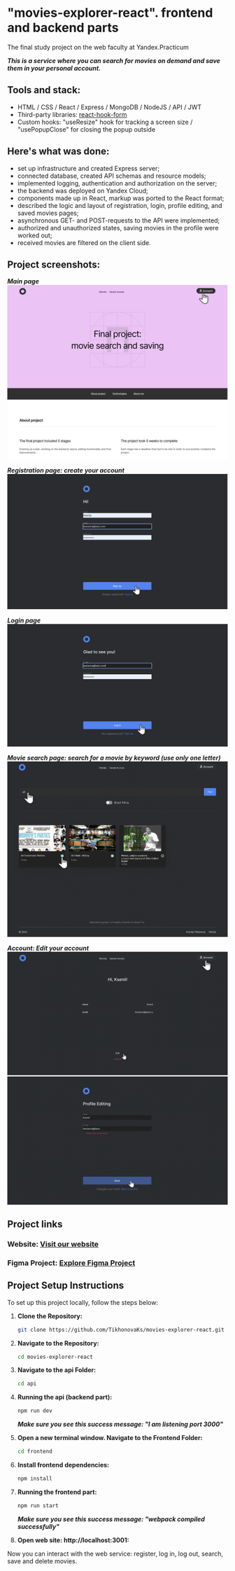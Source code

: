 # "movies-explorer-react". frontend and backend parts
The final study project on the web faculty at Yandex.Practicum

***This is a service where you can search for movies on demand and save them in your personal account.***

## Tools and stack: 
* HTML / CSS / React / Express / MongoDB / NodeJS / API / JWT
* Third-party libraries: [react-hook-form](https://www.npmjs.com/package/react-hook-form)
* Custom hooks: "useResize" hook for tracking a screen size / "usePopupClose" for closing the popup outside
  
## Here's what was done:
* set up infrastructure and created Express server;
* connected database, created API schemas and resource models;
* implemented logging, authentication and authorization on the server;
* the backend was deployed on Yandex Сloud;
* components made up in React, markup was ported to the React format;
* described the logic and layout of registration, login, profile editing, and saved movies pages;
* asynchronous GET- and POST-requests to the API were implemented;
* authorized and unauthorized states, saving movies in the profile were worked out;
* received movies are filtered on the client side.

## Project screenshots:
***Main page***
![](./frontend/src/images/readme/main.png)

***Registration page: create your account***
![](./frontend/src/images/readme/sign-up.png)

***Login page***
![](./frontend/src/images/readme/sign-in.png)

***Movie search page: search for a movie by keyword (use only one letter)***
![](./frontend/src/images/readme/search-movies.png)

***Account: Edit your account***
![](./frontend/src/images/readme/account.png)
![](./frontend/src/images/readme/edit-account.png)

## Project links
### Website: [Visit our website](https://diploma-kseniia.nomoredomainsmonster.ru/)
### Figma Project: [Explore Figma Project](https://www.figma.com/file/LIZzsFoCCZrF381c6XbWSg/Diploma-(Copy)?node-id=891%3A3857&mode=dev)


## Project Setup Instructions
To set up this project locally, follow the steps below:

1. **Clone the Repository:**

    ```bash
    git clone https://github.com/TikhonovaKs/movies-explorer-react.git
    ```

2. **Navigate to the Repository:**

    ```bash
    cd movies-explorer-react
    ```

3. **Navigate to the api Folder:**

    ```bash
    cd api
    ```
4. **Running the api (backend part):**
   
    ```bash
    npm run dev
    ```
   ***Make sure you see this success message: "I am listening port 3000"*** 
5. **Open a new terminal window. Navigate to the Frontend Folder:**

    ```bash
    cd frontend
    ```

6. **Install frontend dependencies:**

    ```bash
    npm install
    ```
7. **Running the frontend part:**

    ```bash
    npm run start
    ```    
   ***Make sure you see this success message: "webpack compiled successfully"***

8. **Open web site: http://localhost:3001:**

Now you can interact with the web service: register, log in, log out, search, save and delete movies.
    

